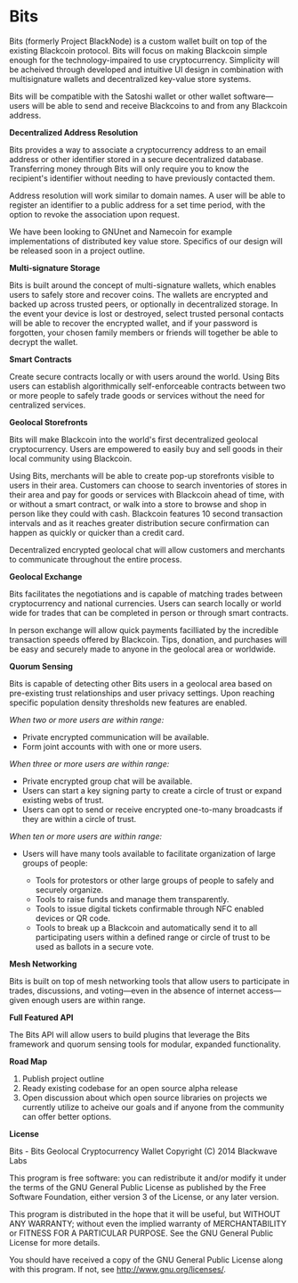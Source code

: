 Bits
====

Bits (formerly Project BlackNode) is a custom wallet built on top of the existing Blackcoin protocol. Bits will focus on making Blackcoin simple enough for the technology-impaired to use cryptocurrency. Simplicity will be acheived through developed and intuitive UI design in combination with multisignature wallets and decentralized key-value store systems. 

Bits will be compatible with the Satoshi wallet or other wallet software—users will be able to send and receive Blackcoins to and from any Blackcoin address.

**Decentralized Address Resolution**

Bits provides a way to associate a cryptocurrency address to an email address or other identifier stored in a secure decentralized database. Transferring money through Bits will only require you to know the recipient's identifier without needing to have previously contacted them.

Address resolution will work similar to domain names. A user will be able to register an identifier to a public address for a set time period, with the option to revoke the association upon request.

We have been looking to GNUnet and Namecoin for example implementations of distributed key value store. Specifics of our design will be released soon in a project outline.

**Multi-signature Storage**

Bits is built around the concept of multi-signature wallets, which enables users to safely store and recover coins. The wallets are encrypted and backed up across trusted peers, or optionally in decentralized storage. In the event your device is lost or destroyed, select trusted personal contacts will be able to recover the encrypted wallet, and if your password is forgotten, your chosen family members or friends will together be able to decrypt the wallet.

**Smart Contracts**

Create secure contracts locally or with users around the world. Using Bits users can establish algorithmically self-enforceable contracts between two or more people to safely trade goods or services without the need for centralized services.

**Geolocal Storefronts**

Bits will make Blackcoin into the world's first decentralized geolocal cryptocurrency. Users are empowered to easily buy and sell goods in their local community using Blackcoin.

Using Bits, merchants will be able to create pop-up storefronts visible to users in their area. Customers can choose to search inventories of stores in their area and pay for goods or services with Blackcoin ahead of time, with or without a smart contract, or walk into a store to browse and shop in person like they could with cash. Blackcoin features 10 second transaction intervals and as it reaches greater distribution secure confirmation can happen as quickly or quicker than a credit card.

Decentralized encrypted geolocal chat will allow customers and merchants to communicate throughout the entire process.

**Geolocal Exchange**

Bits facilitates the negotiations and is capable of matching trades between cryptocurrency and national currencies. Users can search locally or world wide for trades that can be completed in person or through smart contracts.

In person exchange will allow quick payments facilliated by the incredible transaction speeds offered by Blackcoin. Tips, donation, and purchases will be easy and securely made to anyone in the geolocal area or worldwide.

**Quorum Sensing**

Bits is capable of detecting other Bits users in a geolocal area based on pre-existing trust relationships and user privacy settings. Upon reaching specific population density thresholds new features are enabled.

*When two or more users are within range:*

* Private encrypted communication will be available.
* Form joint accounts with with one or more users.

*When three or more users are within range:*

* Private encrypted group chat will be available.
* Users can start a key signing party to create a circle of trust or expand existing webs of trust.
* Users can opt to send or receive encrypted one-to-many broadcasts if they are within a circle of trust.

*When ten or more users are within range:*

* Users will have many tools available to facilitate organization of large groups of people:

  * Tools for protestors or other large groups of people to safely and securely organize.
  * Tools to raise funds and manage them transparently.
  * Tools to issue digital tickets confirmable through NFC enabled devices or QR code.
  * Tools to break up a Blackcoin and automatically send it to all participating users within a defined range or circle of trust to be used as ballots in a secure vote.

**Mesh Networking**

Bits is built on top of mesh networking tools that allow users to participate in trades, discussions, and voting—even in the absence of internet access—given enough users are within range.

**Full Featured API**

The Bits API will allow users to build plugins that leverage the Bits framework and quorum sensing tools for modular, expanded functionality.

**Road Map**

1. Publish project outline
2. Ready existing codebase for an open source alpha release
3. Open discussion about which open source libraries on projects we currently utilize to acheive our goals and if anyone from the community can offer better options.

**License**

Bits - Bits Geolocal Cryptocurrency Wallet
Copyright (C) 2014 Blackwave Labs

This program is free software: you can redistribute it and/or modify
it under the terms of the GNU General Public License as published by
the Free Software Foundation, either version 3 of the License, or
any later version.

This program is distributed in the hope that it will be useful,
but WITHOUT ANY WARRANTY; without even the implied warranty of
MERCHANTABILITY or FITNESS FOR A PARTICULAR PURPOSE.  See the
GNU General Public License for more details.

You should have received a copy of the GNU General Public License
along with this program.  If not, see <http://www.gnu.org/licenses/>.
